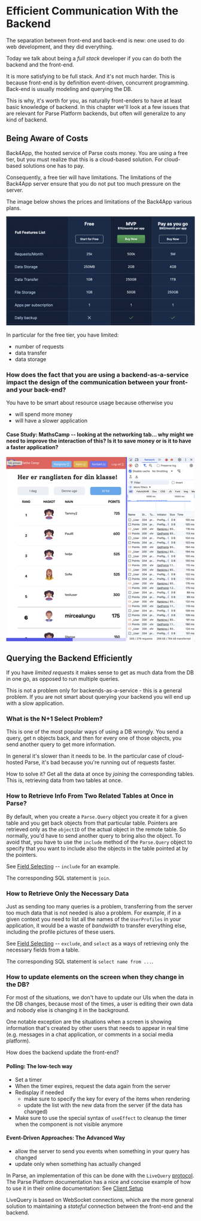 
# Efficient Communication With the Backend

The separation between front-end and back-end is new: one used to do web development, and they did everything. 

Today we talk about being a *full stack* developer if you can do both the backend and the front-end. 

It is more satisfying to be full stack. And it's not much harder. This is because front-end is by definition event-driven, concurrent programming. Back-end is usually modeling and querying the DB. 

This is why, it's worth for you, as naturally front-enders to have at least basic knowledge of backend. In this chapter we'll look at a few issues that are relevant for Parse Platform backends, but often will generalize to any kind of backend.



## Being Aware of Costs

Back4App, the hosted service of Parse costs money. You are using a free tier, but you must realize that this is a cloud-based solution. For cloud-based solutions one has to pay. 

Consequently, a free tier will have limitations. The limitations of the Back4App server ensure that you do not put too much pressure on the server. 

The image below shows the prices and limitations of the Back4App various plans. 

![](images/parse-server-plans.png)

In particular for the free tier, you have limited:
- number of requests
- data transfer
- data storage

### How does the fact that you are using a backend-as-a-service impact the design of the communication between your front- and your back-end? 

You have to be smart about resource usage because otherwise you 
- will spend more money
- will have a slower application

#### Case Study: MathsCamp -- looking at the networking tab... why might we need to improve the interaction of this? Is it to save money or is it to have a faster application? 

![](images/maths-camp-lots-of-requests.png)

## Querying the Backend Efficiently

If you have *limited requests* it makes sense to get as much data from the DB in one go, as opposed to run multiple queries. 

This is not a problem only for backends-as-a-service - this is a general problem. If you are not smart about querying your backend you will end up with a slow application. 

### What is the N+1 Select Problem? 

This is one of the most popular ways of using a DB wrongly. 
You send a query, get n objects back, and then for every one of those objects, you send another query to get more information. 

In general it's slower than it needs to be. 
In the particular case of cloud-hosted Parse, it's bad because you're running out of requests faster.

How to solve it? Get all the data at once by *joining* the corresponding tables. This is, retrieving data from two tables at once. 

### How to Retrieve Info From Two Related Tables at Once in Parse?

By default, when you create a `Parse.Query` object you create it for a given table and you get back objects from that particular table. Pointers are retrieved only as the `objectID` of the actual object in the remote table. So normally, you'd have to send another query to bring also the object. To avoid that, you have to use the `include` method of the `Parse.Query` object to specify that you want to include also the objects in the table pointed at by the pointers. 

See [Field Selecting](https://www.back4app.com/docs/react/data-objects/react-query-cookbook#88HKH) -- `include` for an example. 

The corresponding SQL statement is `join`.

### How to Retrieve Only the Necessary Data

Just as sending too many queries is a problem, transferring from the server too much data that is not needed is also a problem. For example, if in a given context you need to list all the names of the `UserProfiles` in your application, it would be a waste of *bandwidth* to transfer everything else, including the profile pictures of these users. 

See [Field Selecting](https://www.back4app.com/docs/react/data-objects/react-query-cookbook#88HKH) -- `exclude`, and `select` as a ways of retrieving only the necessary fields from a table. 

The corresponding SQL statement is `select name from ...`. 

### How to update elements on the screen when they change in the DB? 

For most of the situations, we don't have to update our UIs when the data in the DB changes, because most of the times, a user is editing their own data and nobody else is changing it in the background. 

One notable exception are the situations when a screen is showing information that's created by other users that needs to appear in real time (e.g. messages in a chat application, or comments in a social media platform). 

How does the backend update the front-end? 
#### Polling: The low-tech way
- Set a timer
- When the timer expires, request the data again from the server
- Redisplay if needed
	- make sure to specify the key for every of the items when rendering
	- update the list with the new data from the server (if the data has changed)
- Make sure to use the special syntax of `useEffect` to cleanup the timer when the component is not visible anymore

#### Event-Driven Approaches: The Advanced Way
- allow the server to send you events when something in your query has changed
- update only when something has actually changed

In Parse, an implementation of this can be done with the `LiveQuery` [protocol](https://github.com/parse-community/parse-server/wiki/Parse-LiveQuery-Protocol-Specification). The Parse Platform documentation has a nice and concise example of how to use it in their online documentation: See [Client Setup](https://docs.parseplatform.org/parse-server/guide/#client-setup) 

LiveQuery is based on WebSocket connections, which are the more general solution to maintaining a *stateful* connection between the front-end and the backend.  


